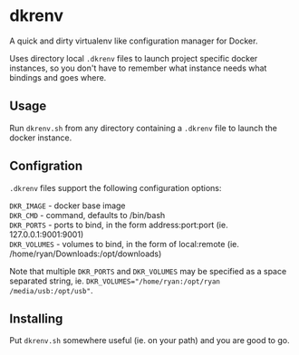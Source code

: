 # dkrenv
A quick and dirty virtualenv like configuration manager for Docker.  

Uses directory local `.dkrenv` files to launch project specific docker instances, so you don't have to remember what instance needs what bindings and goes where.

## Usage
Run `dkrenv.sh` from any directory containing a `.dkrenv` file to launch the docker instance.  

## Configration
`.dkrenv` files support the following configuration options:  

`DKR_IMAGE` - docker base image  
`DKR_CMD` - command, defaults to /bin/bash  
`DKR_PORTS` - ports to bind, in the form address:port:port (ie. 127.0.0.1:9001:9001)  
`DKR_VOLUMES` - volumes to bind, in the form of local:remote (ie. /home/ryan/Downloads:/opt/downloads)  

Note that multiple `DKR_PORTS` and `DKR_VOLUMES` may be specified as a space separated string, ie. `DKR_VOLUMES="/home/ryan:/opt/ryan /media/usb:/opt/usb"`.  

## Installing
Put `dkrenv.sh` somewhere useful (ie. on your path) and you are good to go.
